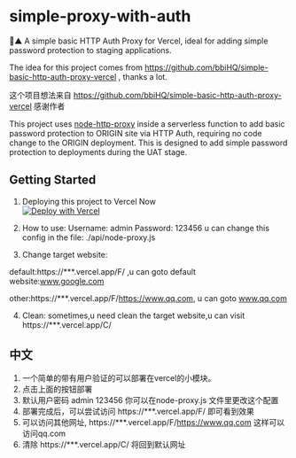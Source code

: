 # simple-proxy-with-auth

🔐▲ A simple basic HTTP Auth Proxy for Vercel, ideal for adding simple password protection to staging applications.

The idea for this project comes from https://github.com/bbiHQ/simple-basic-http-auth-proxy-vercel , thanks a lot.

这个项目想法来自 https://github.com/bbiHQ/simple-basic-http-auth-proxy-vercel 感谢作者

This project uses [node-http-proxy](https://github.com/http-party/node-http-proxy) inside a serverless function to add
basic password protection to ORIGIN site via HTTP Auth, requiring no code change to the ORIGIN deployment. This is designed
to add simple password protection to deployments during the UAT stage.

## Getting Started

1. Deploying this project to Vercel Now<br/>[![Deploy with Vercel](https://vercel.com/button)](https://vercel.com/import/project?template=https://github.com/vrcms/simple-proxy-with-auth/tree/master/)

2. How to use:
Username: admin
Password: 123456
u can change this config in the file: ./api/node-proxy.js
  
3. Change target website:

default:https://***.vercel.app/F/  ,u can goto default website:www.google.com

other:https://***.vercel.app/F/https://www.qq.com, u can goto www.qq.com

4. Clean:
sometimes,u need clean the target website,u can visit https://***.vercel.app/C/



## 中文
1. 一个简单的带有用户验证的可以部署在vercel的小模块。
2. 点击上面的按钮部署
3. 默认用户密码
admin
123456
你可以在node-proxy.js 文件里更改这个配置
4. 部署完成后，可以尝试访问 https://***.vercel.app/F/ 即可看到效果
5. 可以访问其他网址, https://***.vercel.app/F/https://www.qq.com 这样可以访问qq.com
6. 清除 https://***.vercel.app/C/ 将回到默认网址 


